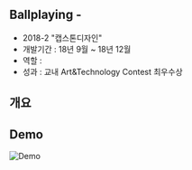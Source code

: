## Ballplaying - 
- 2018-2 "캡스톤디자인"
- 개발기간 : 18년 9월 ~ 18년 12월 
- 역할 : 
- 성과 : 교내 Art&Technology Contest 최우수상

## 개요

## Demo

![Demo](./Demo.gif)

